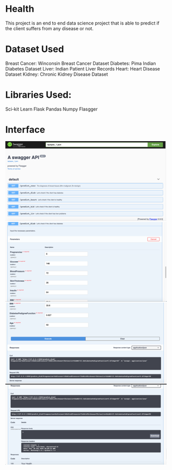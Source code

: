 # Health

This project is an end to end data science project that is able to predict if the client suffers from any disease or not.

# Dataset Used

Breast Cancer: Winconsin Breast Cancer Dataset
Diabetes: Pima Indian Diabetes Dataset
Liver: Indian Patient Liver Records
Heart: Heart Disease Dataset
Kidney: Chronic Kidney Disease Dataset

# Libraries Used:
Sci-kit Learn
Flask
Pandas
Numpy
Flasgger 

# Interface

<img src="Images/User_Interface.png" width="800">

<img src="Images/test_01.png" width="800">

<img src="Images/test_02.png" width="800">

<img src="Images/test_03.png" width="800">




